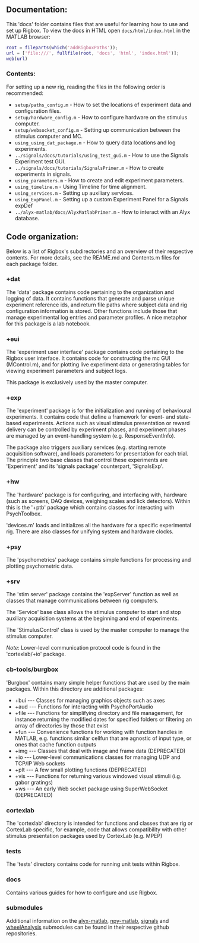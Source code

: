 ## Documentation:
This 'docs' folder contains files that are useful for learning how to use and set up Rigbox. To view the docs in HTML open `docs/html/index.html` in the MATLAB browser:
```matlab
root = fileparts(which('addRigboxPaths'));
url = ['file:///', fullfile(root, 'docs', 'html', 'index.html')];
web(url)
```

### Contents:
For setting up a new rig, reading the files in the following order is recommended:

- `setup/paths_config.m` - How to set the locations of experiment data and configuration files.
- `setup/hardware_config.m` - How to configure hardware on the stimulus computer.
- `setup/websocket_config.m` - Setting up communication between the stimulus computer and MC.
- `using_using_dat_package.m` - How to query data locations and log experiments.
- `../signals/docs/tutorials/using_test_gui.m` - How to use the Signals Experiment test GUI.
- `../signals/docs/tutorials/SignalsPrimer.m` - How to create experiments in signals.
- `using_parameters.m` - How to create and edit experiment parameters.
- `using_timeline.m` - Using Timeline for time alignment.
- `using_services.m` - Setting up auxiliary services.
- `using_ExpPanel.m` - Setting up a custom Experiment Panel for a Signals expDef
- `../alyx-matlab/docs/AlyxMatlabPrimer.m` - How to interact with an Alyx database.

## Code organization:
Below is a list of Rigbox's subdirectories and an overview of their respective contents.  For more details, see the REAME.md and Contents.m files for each package folder.

### +dat
The 'data' package contains code pertaining to the organization and logging of data. It contains functions that generate and parse unique experiment reference ids, and return file paths where subject data and rig configuration information is stored. Other functions include those that manage experimental log entries and parameter profiles. A nice metaphor for this package is a lab notebook.

### +eui
The 'experiment user interface' package contains code pertaining to the Rigbox user interface. It contains code for constructing the mc GUI (MControl.m), and for plotting live experiment data or generating tables for viewing experiment parameters and subject logs. 

This package is exclusively used by the master computer.

### +exp
The 'experiment' package is for the initialization and running of behavioural experiments. It contains code that define a framework for event- and state-based experiments. Actions such as visual stimulus presentation or reward delivery can be controlled by experiment phases, and experiment phases are managed by an event-handling system (e.g. ResponseEventInfo).  

The package also triggers auxiliary services (e.g. starting remote acquisition software), and loads parameters for presentation for each trial. The principle two base classes that control these experiments are 'Experiment' and its 'signals package' counterpart, 'SignalsExp'.

### +hw
The 'hardware' package is for configuring, and interfacing with, hardware (such as screens, DAQ devices, weighing scales and lick detectors). Within this is the '+ptb' package which contains classes for interacting with PsychToolbox.

'devices.m' loads and initializes all the hardware for a specific experimental rig. There are also classes for unifying system and hardware clocks.

### +psy
The 'psychometrics' package contains simple functions for processing and plotting psychometric data.

### +srv
The 'stim server' package contains the 'expServer' function as well as classes that manage communications between rig computers.  

The 'Service' base class allows the stimulus computer to start and stop auxiliary acquisition systems at the beginning and end of experiments.

The 'StimulusControl' class is used by the master computer to manage the stimulus computer.

*Note*: Lower-level communication protocol code is found in the 'cortexlab/+io' package.

### cb-tools/burgbox
'Burgbox' contains many simple helper functions that are used by the main packages. Within this directory are additional packages:

* +bui --- Classes for managing graphics objects such as axes
* +aud --- Functions for interacting with PsychoPortAudio
* +file --- Functions for simplifying directory and file management, for instance returning the modified dates for specified folders or filtering an array of directories by those that exist
* +fun --- Convenience functions for working with function handles in MATLAB, e.g. functions similar cellfun that are agnostic of input type, or ones that cache function outputs
* +img --- Classes that deal with image and frame data (DEPRECATED)
* +io --- Lower-level communications classes for managing UDP and TCP/IP Web sockets
* +plt --- A few small plotting functions (DEPRECATED)
* +vis --- Functions for returning various windowed visual stimuli (i.g. gabor gratings)
* +ws --- An early Web socket package using SuperWebSocket (DEPRECATED)

### cortexlab
The 'cortexlab' directory is intended for functions and classes that are rig or CortexLab specific, for example, code that allows compatibility with other stimulus presentation packages used by CortexLab (e.g. MPEP)

### tests
The 'tests' directory contains code for running unit tests within Rigbox.

### docs
Contains various guides for how to configure and use Rigbox.

### submodules
Additional information on the [alyx-matlab](https://github.com/cortex-lab/alyx-matlab), [npy-matlab](https://github.com/kwikteam/npy-matlab), [signals](https://github.com/cortex-lab/signals) and [wheelAnalysis](https://github.com/cortex-lab/wheelAnalysis) submodules can be found in their respective github repositories.
